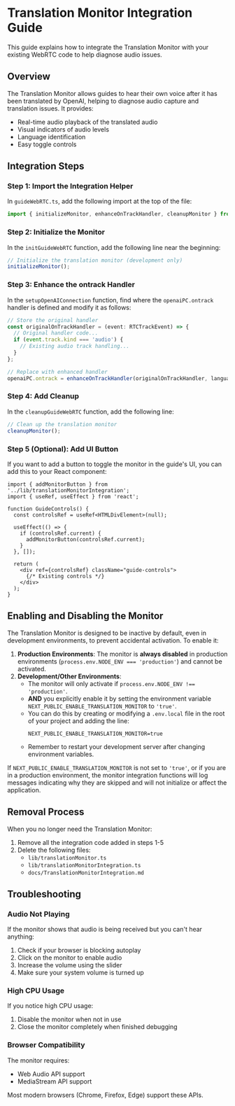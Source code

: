 # Translation Monitor Integration Guide

This guide explains how to integrate the Translation Monitor with your existing WebRTC code to help diagnose audio issues.

## Overview

The Translation Monitor allows guides to hear their own voice after it has been translated by OpenAI, helping to diagnose audio capture and translation issues. It provides:

- Real-time audio playback of the translated audio
- Visual indicators of audio levels
- Language identification
- Easy toggle controls

## Integration Steps

### Step 1: Import the Integration Helper

In `guideWebRTC.ts`, add the following import at the top of the file:

```typescript
import { initializeMonitor, enhanceOnTrackHandler, cleanupMonitor } from './translationMonitorIntegration';
```

### Step 2: Initialize the Monitor

In the `initGuideWebRTC` function, add the following line near the beginning:

```typescript
// Initialize the translation monitor (development only)
initializeMonitor();
```

### Step 3: Enhance the ontrack Handler

In the `setupOpenAIConnection` function, find where the `openaiPC.ontrack` handler is defined and modify it as follows:

```typescript
// Store the original handler
const originalOnTrackHandler = (event: RTCTrackEvent) => {
  // Original handler code...
  if (event.track.kind === 'audio') {
    // Existing audio track handling...
  }
};

// Replace with enhanced handler
openaiPC.ontrack = enhanceOnTrackHandler(originalOnTrackHandler, language);
```

### Step 4: Add Cleanup

In the `cleanupGuideWebRTC` function, add the following line:

```typescript
// Clean up the translation monitor
cleanupMonitor();
```

### Step 5 (Optional): Add UI Button

If you want to add a button to toggle the monitor in the guide's UI, you can add this to your React component:

```tsx
import { addMonitorButton } from '../lib/translationMonitorIntegration';
import { useRef, useEffect } from 'react';

function GuideControls() {
  const controlsRef = useRef<HTMLDivElement>(null);
  
  useEffect(() => {
    if (controlsRef.current) {
      addMonitorButton(controlsRef.current);
    }
  }, []);
  
  return (
    <div ref={controlsRef} className="guide-controls">
      {/* Existing controls */}
    </div>
  );
}
```

## Enabling and Disabling the Monitor

The Translation Monitor is designed to be inactive by default, even in development environments, to prevent accidental activation. To enable it:

1.  **Production Environments**: The monitor is **always disabled** in production environments (`process.env.NODE_ENV === 'production'`) and cannot be activated.
2.  **Development/Other Environments**:
    *   The monitor will only activate if `process.env.NODE_ENV !== 'production'`.
    *   **AND** you explicitly enable it by setting the environment variable `NEXT_PUBLIC_ENABLE_TRANSLATION_MONITOR` to `'true'`.
    *   You can do this by creating or modifying a `.env.local` file in the root of your project and adding the line:
        ```
        NEXT_PUBLIC_ENABLE_TRANSLATION_MONITOR=true
        ```
    *   Remember to restart your development server after changing environment variables.

If `NEXT_PUBLIC_ENABLE_TRANSLATION_MONITOR` is not set to `'true'`, or if you are in a production environment, the monitor integration functions will log messages indicating why they are skipped and will not initialize or affect the application.

## Removal Process

When you no longer need the Translation Monitor:

1. Remove all the integration code added in steps 1-5
2. Delete the following files:
   - `lib/translationMonitor.ts`
   - `lib/translationMonitorIntegration.ts`
   - `docs/TranslationMonitorIntegration.md`

## Troubleshooting

### Audio Not Playing

If the monitor shows that audio is being received but you can't hear anything:

1. Check if your browser is blocking autoplay
2. Click on the monitor to enable audio
3. Increase the volume using the slider
4. Make sure your system volume is turned up

### High CPU Usage

If you notice high CPU usage:

1. Disable the monitor when not in use
2. Close the monitor completely when finished debugging

### Browser Compatibility

The monitor requires:
- Web Audio API support
- MediaStream API support

Most modern browsers (Chrome, Firefox, Edge) support these APIs.
